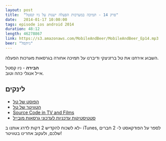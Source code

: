 ```yaml
---
layout: post
title:  "פרק 14 - תמיכה במערכות הפעלה ישנות על ניו קסטל"
date:   2014-01-17 10:00:00
tags: episode ios android 2014
duration: 48:12
length: 46278867
link: https://s3.amazonaws.com/MobileAndBeer/MobileAndBeer_Ep14.mp3
beer: "ניוקסל"
---
```


השבוע אירחנו את טל ברזניצקי ודיברנו על תמיכה אחורה בגרסאות מערכות הפעלה.  

**הבירה** - ניו קסטל  
אייל אנגלי כהה וטוב.

## לינקים

* [הפוסט של טל](http://berzniz.com/post/72083083450/ios-7-only-is-the-only-sane-thing-to-do)
* [הטוויטר של טל](http://twitter.com/ketacode)
* [Source Code in TV and Films](http://moviecode.tumblr.com)
* [סטטיסטיקות עדכניות לעדכוני גרסאות מובייל](https://mixpanel.com/trends/)


לא לשכוח להקדיש 2 דקות לדרג אותנו ב- iTunes, לספר על הפודקאסט ל- 2 חברים שלכם, ולעקוב אחרינו בטוויטר!
